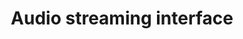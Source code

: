 ---
title: Audio streaming interface
redirect_to:
  - https://www.ibm.com/support/knowledgecenter/SS7P7S_spaces/watson-assistant-solutions/audio_single/how_it_works_audio.html
---